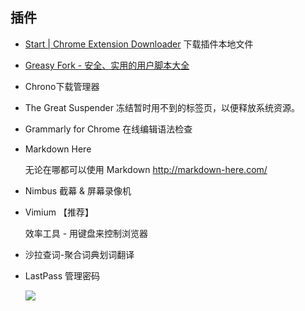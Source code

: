 
## 插件

* [Start | Chrome Extension Downloader](https://chrome-extension-downloader.com/ )
    下载插件本地文件

* [Greasy Fork - 安全、实用的用户脚本大全](https://greasyfork.org/zh-CN )


* Chrono下载管理器

* The Great Suspender
    冻结暂时用不到的标签页，以便释放系统资源。

* Grammarly for Chrome
    在线编辑语法检查

* Markdown Here 

   无论在哪都可以使用 Markdown http://markdown-here.com/

* Nimbus 截幕 & 屏幕录像机

* Vimium 【推荐】

   效率工具 - 用键盘来控制浏览器

* 沙拉查词-聚合词典划词翻译

* LastPass 管理密码

  ![](http://image.acmx.xyz/AwCCAwMAItoFAMV%2BBQA28wYAAQAEAK4%2BAQBmQwIAaOgJAOjZ%2F2017324145447.jpg)
  
  


